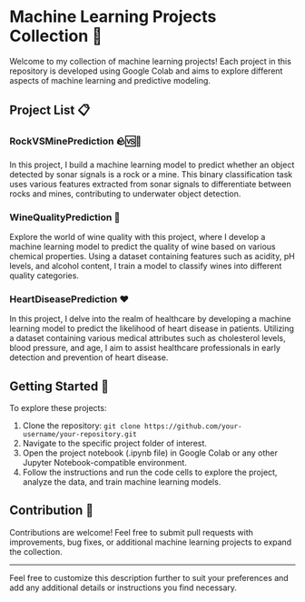 # Machine Learning Projects Collection 🤖

Welcome to my collection of machine learning projects! Each project in this repository is developed using Google Colab and aims to explore different aspects of machine learning and predictive modeling.

## Project List 📋

### RockVSMinePrediction 🪨🆚🚢
In this project, I build a machine learning model to predict whether an object detected by sonar signals is a rock or a mine. This binary classification task uses various features extracted from sonar signals to differentiate between rocks and mines, contributing to underwater object detection.

### WineQualityPrediction 🍷
Explore the world of wine quality with this project, where I develop a machine learning model to predict the quality of wine based on various chemical properties. Using a dataset containing features such as acidity, pH levels, and alcohol content, I train a model to classify wines into different quality categories.

### HeartDiseasePrediction ❤️
In this project, I delve into the realm of healthcare by developing a machine learning model to predict the likelihood of heart disease in patients. Utilizing a dataset containing various medical attributes such as cholesterol levels, blood pressure, and age, I aim to assist healthcare professionals in early detection and prevention of heart disease.

## Getting Started 🚀
To explore these projects:
1. Clone the repository: `git clone https://github.com/your-username/your-repository.git`
2. Navigate to the specific project folder of interest.
3. Open the project notebook (.ipynb file) in Google Colab or any other Jupyter Notebook-compatible environment.
4. Follow the instructions and run the code cells to explore the project, analyze the data, and train machine learning models.

## Contribution 🤝
Contributions are welcome! Feel free to submit pull requests with improvements, bug fixes, or additional machine learning projects to expand the collection.


---

Feel free to customize this description further to suit your preferences and add any additional details or instructions you find necessary.
